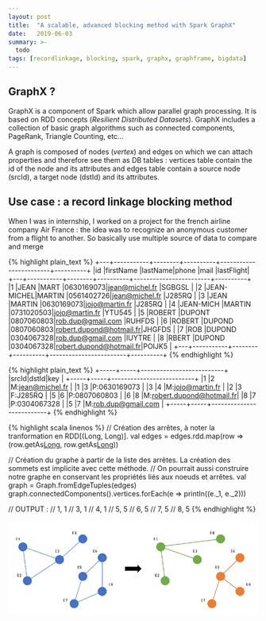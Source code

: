 ```yaml
---
layout: post
title:  "A scalable, advanced blocking method with Spark GraphX"
date:   2019-06-03
summary: >-
  todo
tags: [recordlinkage, blocking, spark, graphx, graphframe, bigdata]
---
```



## GraphX ?

GraphX is a component of Spark which allow parallel graph processing. It is based on RDD concepts (*Resilient Distributed Datasets*). GraphX includes a collection of basic graph algorithms such as connected components,  PageRank, Triangle Counting, etc...

A graph is composed of nodes (*vertex*) and edges on which we can attach properties and therefore see them as DB tables : vertices table contain the id of the node and its attributes and edges table contain a source node (srcId), a target node (dstId) and its attributes.


## Use case : a record linkage blocking method

When I was in internship, I worked on a project for the french airline company Air France : the idea was to recognize an anonymous customer from a flight to another. So basically use multiple source of data to compare and merge

{% highlight plain_text %}
+---+-----------+--------+----------+------------------------+----------+
|id |firstName  |lastName|phone     |mail                    |lastFlight|
+---+-----------+--------+----------+------------------------+----------+
|1  |JEAN       |MART    |0630169073|jean@michel.fr          |SGBGSL    |
|2  |JEAN-MICHEL|MARTIN  |0561402726|jean@michel.fr          |J285RQ    |
|3  |JEAN       |MARTIN  |0630169073|jojo@martin.fr          |J285RQ    |
|4  |JEAN-MICH  |MARTIN  |0731020503|jojo@martin.fr          |YTU545    |
|5  |ROBERT     |DUPONT  |0807060803|rob.dup@gmail.com       |RUHFDS    |
|6  |ROBERT     |DUPOND  |0807060803|robert.dupond@hotmail.fr|JHGFDS    |
|7  |ROB        |DUPOND  |0304067328|rob.dup@gmail.com       |IUYTRE    |
|8  |RBERT      |DUPOND  |0304067328|robert.dupond@hotmail.fr|POIJK5    |
+---+-----------+--------+----------+------------------------+----------+
{% endhighlight %}

{% highlight plain_text %}
+-----+-----+--------------------------+
|srcId|dstId|key                       |
+-----+-----+--------------------------+
|1    |2    |M:jean@michel.fr          |
|1    |3    |P:0630169073              |
|3    |4    |M:jojo@martin.fr          |
|2    |3    |F:J285RQ                  |
|5    |6    |P:0807060803              |
|6    |8    |M:robert.dupond@hotmail.fr|
|8    |7    |P:0304067328              |
|5    |7    |M:rob.dup@gmail.com       |
+-----+-----+--------------------------+
{% endhighlight %}

{% highlight scala linenos %}
// Création des arrêtes, à noter la tranformation en RDD[(Long, Long)].
val edges = edges.rdd.map(row => (row.getAs[Long](0), row.getAs[Long](1)))

// Création du graphe à partir de la liste des arrêtes. La création des sommets est implicite avec cette méthode.
// On pourrait aussi construire notre graphe en conservant les propriétés liés aux noeuds et arrêtes.
val graph = Graph.fromEdgeTuples(edges)
graph.connectedComponents().vertices.forEach(e => println((e._1, e._2)))

// OUTPUT :
// 1, 1
// 3, 1
// 4, 1
// 5, 5
// 6, 5
// 7, 5
// 8, 5
{% endhighlight %}

![Graph Clustering](/assets/img/2019_06_03_graph_connected_components.png)
